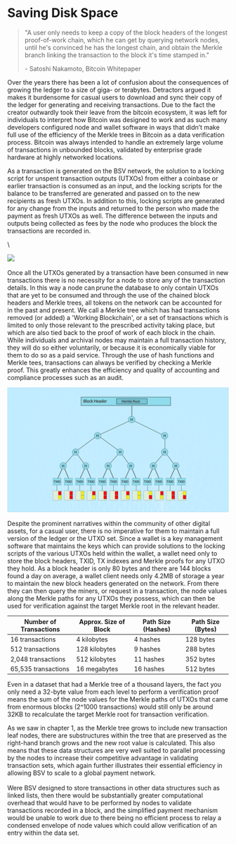 # Saving Disk Space

> "A user only needs to keep a copy of the block headers of the longest proof-of-work chain, which he can get by querying network nodes, until he's convinced he has the longest chain, and obtain the Merkle branch linking the transaction to the block it's time stamped in."
>
> \- Satoshi Nakamoto, Bitcoin Whitepaper

Over the years there has been a lot of confusion about the consequences of growing the ledger to a size of giga- or terabytes. Detractors argued it makes it burdensome for casual users to download and sync their copy of the ledger for generating and receiving transactions. Due to the fact the creator outwardly took their leave from the bitcoin ecosystem, it was left for individuals to interpret how Bitcoin was designed to work and as such many developers configured node and wallet software in ways that didn’t make full use of the efficiency of the Merkle trees in Bitcoin as a data verification process. Bitcoin was always intended to handle an extremely large volume of transactions in unbounded blocks, validated by enterprise grade hardware at highly networked locations.

As a transaction is generated on the BSV network, the solution to a locking script for unspent transaction outputs (UTXOs) from either a coinbase or earlier transaction is consumed as an input, and the locking scripts for the balance to be transferred are generated and passed on to the new recipients as fresh UTXOs. In addition to this, locking scripts are generated for any change from the inputs and returned to the person who made the payment as fresh UTXOs as well. The difference between the inputs and outputs being collected as fees by the node who produces the block the transactions are recorded in.

\\

![](https://bitcoinsv.academy/storage/photos/8381/BSVA-MerkleTrees_Ch4Less4_VA10%20\(1\).jpg)

Once all the UTXOs generated by a transaction have been consumed in new transactions there is no necessity for a node to store any of the transaction details. In this way a node can prune the database to only contain UTXOs that are yet to be consumed and through the use of the chained block headers and Merkle trees, all tokens on the network can be accounted for in the past and present. We call a Merkle tree which has had transactions removed (or added) a 'Working Blockchain', or a set of transactions which is limited to only those relevant to the prescribed activity taking place, but which are also tied back to the proof of work of each block in the chain. While individuals and archival nodes may maintain a full transaction history, they will do so either voluntarily, or because it is economically viable for them to do so as a paid service. Through the use of hash functions and Merkle tees, transactions can always be verified by checking a Merkle proof. This greatly enhances the efficiency and quality of accounting and compliance processes such as an audit.

![](../.gitbook/assets/Asset4-11.gif)

Despite the prominent narratives within the community of other digital assets, for a casual user, there is no imperative for them to maintain a full version of the ledger or the UTXO set. Since a wallet is a key management software that maintains the keys which can provide solutions to the locking scripts of the various UTXOs held within the wallet, a wallet need only to store the block headers, TXID, TX indexes and Merkle proofs for any UTXO they hold. As a block header is only 80 bytes and there are 144 blocks found a day on average, a wallet client needs only 4.2MB of storage a year to maintain the new block headers generated on the network. From there they can then query the miners, or request in a transaction, the node values along the Merkle paths for any UTXOs they possess, which can then be used for verification against the target Merkle root in the relevant header.

| **Number of Transactions** | **Approx. Size of Block** | **Path Size (Hashes)** | **Path Size (Bytes)** |
| -------------------------- | ------------------------- | ---------------------- | --------------------- |
| 16 transactions            | 4 kilobytes               | 4 hashes               | 128 bytes             |
| 512 transactions           | 128 kilobytes             | 9 hashes               | 288 bytes             |
| 2,048 transactions         | 512 kilobytes             | 11 hashes              | 352 bytes             |
| 65,535 transactions        | 16 megabytes              | 16 hashes              | 512 bytes             |

Even in a dataset that had a Merkle tree of a thousand layers, the fact you only need a 32-byte value from each level to perform a verification proof means the sum of the node values for the Merkle paths of UTXOs that came from enormous blocks (2^1000 transactions) would still only be around 32KB to recalculate the target Merkle root for transaction verification.

As we saw in chapter 1, as the Merkle tree grows to include new transaction leaf nodes, there are substructures within the tree that are preserved as the right-hand branch grows and the new root value is calculated. This also means that these data structures are very well suited to parallel processing by the nodes to increase their competitive advantage in validating transaction sets, which again further illustrates their essential efficiency in allowing BSV to scale to a global payment network.\
\
Were BSV designed to store transactions in other data structures such as linked lists, then there would be substantially greater computational overhead that would have to be performed by nodes to validate transactions recorded in a block, and the simplified payment mechanism would be unable to work due to there being no efficient process to relay a condensed envelope of node values which could allow verification of an entry within the data set.
